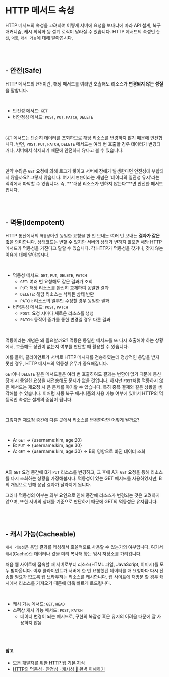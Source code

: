 # HTTP 메서드 속성

HTTP 메서드의 속성을 고려하여 어떻게 서버에 요청을 보내냐에 따라 API 설계, 복구 매커니즘, 캐시 최적화 등 설계 로직이 달라질 수 있습니다. HTTP 메서드의 속성인 `안전`, `멱등`, `캐시 가능`에 대해 알아봅시다.

<br/>
<br/>

## - 안전(Safe)

HTTP 메서드의 `안전`이란, 해당 메서드를 여러번 호출해도 리소스가 **변경되지 않는 성질**을 말합니다.

<br/>

- 안전성 메서드: `GET`
- 비안정성 메서드: `POST`, `PUT`, `PATCH`, `DELETE`

<br/>

`GET` 메서드는 단순히 데이터를 조회하므로 해당 리소스를 변경하지 않기 때문에 안전합니다. 반면, `POST`, `PUT`, `PATCH`, `DELETE` 메서드는 여러 번 호출할 경우 데이터가 변경되거나, 서버에서 삭제되기 때문에 안전하지 않다고 볼 수 있습니다.

<br/>

만약 수많은 `GET` 요청에 의해 로그가 쌓이고 서버에 장애가 발생한다면 안전성에 부합되지 않을까요? 그렇지 않습니다. 여기서 `안전`이라는 개념은 '데이터의 일관성 유지'라는 맥락에서 파악할 수 있습니다. 즉, **"대상 리소스가 변하지 않는다"**면 안전한 메서드입니다.

<br/>
<br/>

## - 멱등(Idempotent)

HTTP 통신에서의 `멱등성`이란 동일한 요청을 한 번 보내든 여러 번 보내든 **결과가 같은 것**을 의미합니다. 상태코드는 변할 수 있지만 서버의 상태가 변하지 않으면 해당 HTTP 메서드가 멱등성을 가진다고 말할 수 있습니다. 각 HTTP가 멱등성을 갖거나, 갖지 않는 이유에 대해 알아봅시다.

<br/>

- 멱등성 메서드: `GET`, `PUT`, `DELETE`, `PATCH`
  - `GET`: 여러 번 요청해도 같은 결과가 조회
  - `PUT`: 해당 리소스를 완전히 교체하여 동일한 결과
  - `DELETE`: 해당 리소스는 삭제된 상태 반환
  - `PATCH`: 리소스의 일부만 수정할 경우 동일한 결과
- 비멱등성 메서드: `POST`, `PATCH`
  - `POST`: 요청 시마다 새로운 리소스를 생성
  - `PATCH`: 동작이 증가를 통한 변경일 경우 다른 결과

<br/>

멱등이라는 개념은 왜 필요할까요? 멱등은 동일한 메서드를 또 다시 호출해야 하는 상황에서, 호출해도 상관이 없는지 여부를 판단할 때 활용할 수 있습니다.

예를 들어, 클라이언트가 서버로 HTTP 메시지를 전송하였는데 정상적인 응답을 받지 못한 경우, HTTP 메서드의 멱등성 유무가 중요해집니다.

`GET`이나 `DELETE` 같은 메서드들은 여러 번 호출하여도 결과는 변함이 없기 때문에 통신 장애 시 동일한 요청을 재전송해도 문제가 없을 것입니다. 하지만 `POST`처럼 멱등하지 않은 메서드는 재요청 시 큰 문제를 야기할 수 있습니다. 특히 중복 결제와 같은 상황을 생각해볼 수 있습니다. 이처럼 자동 복구 매커니즘의 사용 가능 여부에 있어서 HTTP의 멱등적인 속성은 설계의 중심이 됩니다.

<br/>

그렇다면 재요청 중간에 다른 곳에서 리소스를 변경한다면 어떻게 될까요?

<br/>

- A: `GET` -> {username:kim, age:20}
- B: `PUT` -> {username:kim, age:30}
- A: `GET` -> {username:kim, age:30} => B의 영향으로 바뀐 데이터 조회

<br/>

A의 `GET` 요청 중간에 B가 `PUT` 리소스를 변경하고, 그 후에 A가 `GET` 요청을 통해 리소스를 다시 조회하는 상황을 가정해봅시다. 멱등성이 있는 GET 메서드를 사용하였지만, B의 개입으로 인해 응답 결과가 달라지게 됩니다.

그러나 멱등성의 여부는 외부 요인으로 인해 중간에 리소스가 변경되는 것은 고려하지 않으며, 또한 서버의 상태를 기준으로 판단하기 때문에 GET의 멱등성은 유지됩니다.

<br/>
<br/>

## - 캐시 가능(Cacheable)

`캐시 가능성`은 응답 결과를 캐싱해서 효율적으로 사용할 수 있는가의 여부입니다. 여기서 `캐시`(Cache)란 데이터나 값을 미리 복사해 놓는 임시 저장소를 가리킵니다.

처음 웹 사이트에 접속할 때 서버로부터 리소스(HTML 파일, JavaScript, 이미지)를 모두 받아옵니다. 이후 클라이언트가 서버에 한 번 요청했던 데이터를 매 요청마다 다시 전송할 필요가 없도록 웹 브라우저는 리소스를 캐시합니다. 웹 사이트에 재방문 할 경우 캐시에서 리소스를 가져오기 때문에 더욱 빠르게 로드됩니다.

<br/>

- 캐시 가능 메서드: `GET`, `HEAD`
- 스펙상 캐시 가능 메서드: `POST`, `PATCH`
  - 데이터 변경이 되는 메서드로, 구현의 복잡성 혹은 유지의 어려움 때문에 잘 사용하지 않음

<br/>
<br/>

#### 참고

- [모든 개발자를 위한 HTTP 웹 기본 지식](https://inf.run/YWJd '김영한')
- [HTTP의 멱등성 · 안정성 · 캐시성 💯 완벽 이해하기](https://inpa.tistory.com/entry/WEB-%F0%9F%8C%90-HTTP%EC%9D%98-%EB%A9%B1%EB%93%B1%EC%84%B1-%C2%B7-%EC%95%88%EC%A0%95%EC%84%B1-%C2%B7-%EC%BA%90%EC%8B%9C%EC%84%B1-%F0%9F%92%AF-%EC%99%84%EB%B2%BD-%EC%9D%B4%ED%95%B4%ED%95%98%EA%B8%B0 '인파')
